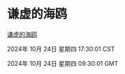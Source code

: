 # 谦虚的海鸥
[谦虚的海鸥](http://219.139.199.238:56308/qxdho/course/base/hotlink/index.php)

2024年 10月 24日 星期四 17:30:01 CST

2024年 10月 24日 星期四 09:30:01 GMT

